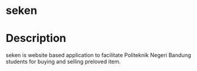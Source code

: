 # seken
# Description
seken is website based application to facilitate Politeknik Negeri Bandung students for buying and selling preloved item.
